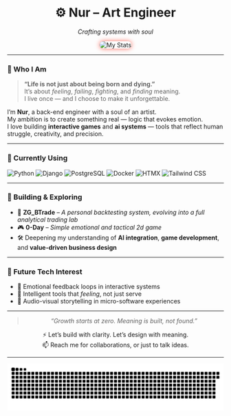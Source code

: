 <div align="center">

# ⚙️ **Nur – Art Engineer**  
*Crafting systems with soul*

<img 
  src="https://github-readme-stats.vercel.app/api?username=nurhabibassolihudin&show_icons=true&theme=radical&title_color=ff6f61&icon_color=ffb86b&text_color=0d1117&bg_color=ffffff" 
  alt="My Stats" 
  style="border-radius: 12px; box-shadow: 0 0 12px #ff6f61;" 
/>

</div>

---

### 🎯 Who I Am

> **“Life is not just about being born and dying.”**  
> It’s about *feeling*, *failing*, *fighting*, and *finding* meaning.  
> I live once — and I choose to make it unforgettable.

I’m **Nur**, a back-end engineer with a soul of an artist.  
My ambition is to create something real — logic that evokes emotion.  
I love building **interactive games** and **ai systems** — tools that reflect human struggle, creativity, and precision.

---

### 🔧 Currently Using

![Python](https://img.shields.io/badge/Python-3.x-3776AB?style=for-the-badge&logo=python&logoColor=white)
![Django](https://img.shields.io/badge/Django-Framework-092E20?style=for-the-badge&logo=django&logoColor=white)
![PostgreSQL](https://img.shields.io/badge/PostgreSQL-Database-316192?style=for-the-badge&logo=postgresql&logoColor=white)
![Docker](https://img.shields.io/badge/Docker-Container-2496ED?style=for-the-badge&logo=docker&logoColor=white)
![HTMX](https://img.shields.io/badge/HTMX-Django--Friendly-E34F26?style=for-the-badge&logo=html5&logoColor=white)
![Tailwind CSS](https://img.shields.io/badge/TailwindCSS-Utility-38B2AC?style=for-the-badge&logo=tailwind-css&logoColor=white)

---

### 🧪 Building & Exploring

- 🧠 **ZG_BTrade** – *A personal backtesting system, evolving into a full analytical trading lab*
- 🎮 **0-Day** – *Simple emotional and tactical 2d game*
- 🛠️ Deepening my understanding of **AI integration**, **game development**, and **value-driven business design**

---

### 🔭 Future Tech Interest

- 🧬 Emotional feedback loops in interactive systems
- 🧠 Intelligent tools that *feeling*, not just serve
- 🎨 Audio-visual storytelling in micro-software experiences

---

<div align="center">

> *“Growth starts at zero. Meaning is built, not found.”*  

⚡ Let’s build with clarity. Let’s design with meaning.  
📫 Reach me for collaborations, or just to talk ideas.

</div>

---

![snake gif](https://github.com/nurhabibassolihudin/nurhabibassolihudin/blob/output/github-contribution-grid-snake.svg)
